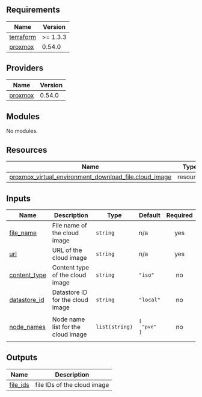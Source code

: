 <!-- BEGIN_TF_DOCS -->
## Requirements

| Name | Version |
|------|---------|
| <a name="requirement_terraform"></a> [terraform](#requirement\_terraform) | >= 1.3.3 |
| <a name="requirement_proxmox"></a> [proxmox](#requirement\_proxmox) | 0.54.0 |

## Providers

| Name | Version |
|------|---------|
| <a name="provider_proxmox"></a> [proxmox](#provider\_proxmox) | 0.54.0 |

## Modules

No modules.

## Resources

| Name | Type |
|------|------|
| [proxmox_virtual_environment_download_file.cloud_image](https://registry.terraform.io/providers/bpg/proxmox/0.54.0/docs/resources/virtual_environment_download_file) | resource |

## Inputs

| Name | Description | Type | Default | Required |
|------|-------------|------|---------|:--------:|
| <a name="input_file_name"></a> [file\_name](#input\_file\_name) | File name of the cloud image | `string` | n/a | yes |
| <a name="input_url"></a> [url](#input\_url) | URL of the cloud image | `string` | n/a | yes |
| <a name="input_content_type"></a> [content\_type](#input\_content\_type) | Content type of the cloud image | `string` | `"iso"` | no |
| <a name="input_datastore_id"></a> [datastore\_id](#input\_datastore\_id) | Datastore ID for the cloud image | `string` | `"local"` | no |
| <a name="input_node_names"></a> [node\_names](#input\_node\_names) | Node name list for the cloud image | `list(string)` | <pre>[<br>  "pve"<br>]</pre> | no |

## Outputs

| Name | Description |
|------|-------------|
| <a name="output_file_ids"></a> [file\_ids](#output\_file\_ids) | file IDs of the cloud image |
<!-- END_TF_DOCS -->
